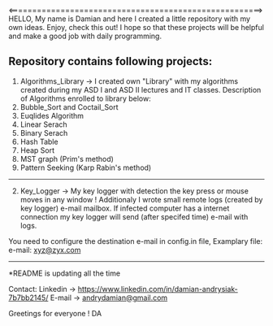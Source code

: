 <======================================================>
HELLO, My name is Damian and here I created a little
repository with my own ideas. Enjoy, check this out!
I hope so that these projects will be helpful and make
a good job with daily programming.

Repository contains following projects:
------------------------------------------------------

1. Algorithms_Library -> I created own "Library" 
with my algorithms created during my ASD I and ASD II
lectures and IT classes. Description of Algorithms enrolled to 
library below:
1. Bubble_Sort and Coctail_Sort
2. Euqlides Algorithm
3. Linear Serach
4. Binary Serach
5. Hash Table
6. Heap Sort
7. MST graph (Prim's method)
8. Pattern Seeking (Karp Rabin's method)

------------------------------------------------------

2. Key_Logger -> My key logger with detection the key press or
mouse moves in any window ! Additionaly I wrote small remote
logs (created by key logger) e-mail mailbox. If infected computer
has a internet connection my key logger will send (after specifed
time) e-mail with logs.

You need to configure the destination e-mail in config.in file,
Examplary file:
e-mail: xyz@zyx.com

------------------------------------------------------


*README is updating all the time

Contact:
Linkedin -> https://www.linkedin.com/in/damian-andrysiak-7b7bb2145/
E-mail -> andrydamian@gmail.com

Greetings for everyone !
DA